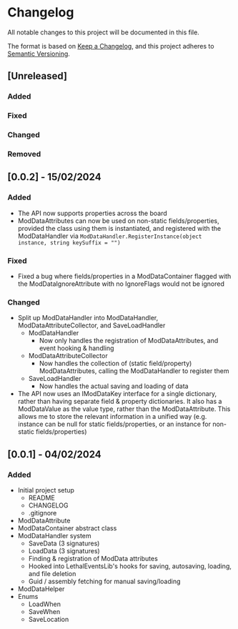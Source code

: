 # Changelog

All notable changes to this project will be documented in this file.

The format is based on [Keep a Changelog](https://keepachangelog.com/en/1.0.0/),
and this project adheres to [Semantic Versioning](https://semver.org/spec/v2.0.0.html).

## [Unreleased]

### Added

### Fixed

### Changed

### Removed

## [0.0.2] - 15/02/2024

### Added

- The API now supports properties across the board
- ModDataAttributes can now be used on non-static fields/properties, provided the class using them is instantiated, and
  registered with the ModDataHandler via `ModDataHandler.RegisterInstance(object instance, string keySuffix = "")`

### Fixed

- Fixed a bug where fields/properties in a ModDataContainer flagged with the ModDataIgnoreAttribute with no IgnoreFlags
  would not be ignored

### Changed

- Split up ModDataHandler into ModDataHandler, ModDataAttributeCollector, and SaveLoadHandler
    - ModDataHandler
        - Now only handles the registration of ModDataAttributes, and event hooking & handling
    - ModDataAttributeCollector
        - Now handles the collection of (static field/property) ModDataAttributes, calling the ModDataHandler to
          register them
    - SaveLoadHandler
        - Now handles the actual saving and loading of data
- The API now uses an IModDataKey interface for a single dictionary, rather than having separate field & property
  dictionaries. It also has a ModDataValue as the value type, rather than the ModDataAttribute. This allows me to
  store the relevant information in a unified way (e.g. instance can be null for static fields/properties, or an
  instance for non-static fields/properties)

## [0.0.1] - 04/02/2024

### Added

- Initial project setup
    - README
    - CHANGELOG
    - .gitignore
- ModDataAttribute
- ModDataContainer abstract class
- ModDataHandler system
    - SaveData (3 signatures)
    - LoadData (3 signatures)
    - Finding & registration of ModData attributes
    - Hooked into LethalEventsLib's hooks for saving, autosaving, loading, and file deletion
    - Guid / assembly fetching for manual saving/loading
- ModDataHelper
- Enums
    - LoadWhen
    - SaveWhen
    - SaveLocation